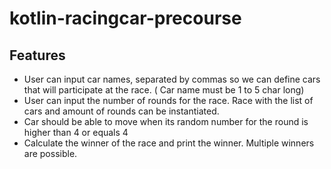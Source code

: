 # kotlin-racingcar-precourse
## Features
- User can input car names, separated by commas so we can define cars that will participate at the race. ( Car name must be 1 to 5 char long)
- User can input the number of rounds for the race. Race with the list of cars and amount of rounds can be instantiated.
- Car should be able to move when its random number for the round is higher than 4 or equals 4
- Calculate the winner of the race and print the winner. Multiple winners are possible.

